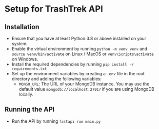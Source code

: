 # Setup for TrashTrek API

## Installation

- Ensure that you have at least Python 3.8 or above installed on your system.
- Enable the virtual environment by running `python -m venv venv` and `source venv/bin/activate` on Linux / MacOS or `venv\Scripts\activate` on Windows.
- Install the required dependencies by running `pip install -r requirements.txt`
- Set up the environment variables by creating a `.env` file in the root directory and adding the following variables:
    - `MONGO_URL`: The URL of your MongoDB instance. You may use the default value `mongodb://localhost:27017` if you are using MongoDB locally.

## Running the API

- Run the API by running `fastapi run main.py`
